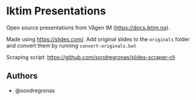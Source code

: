 # Iktim Presentations
Open source presentations from Vågen IM (https://docs.iktim.no).

Made using https://slides.com/. Add original slides to the `originals` folder and convert them by running `convert-originals.bat`

Scraping script: https://github.com/sondregronas/slides-scraper-cli

## Authors
- @sondregronas